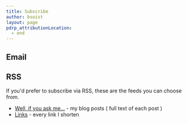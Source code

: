 ```yaml
---
title: Subscribe
author: bsoist
layout: page
pdrp_attributionLocation:
  - end
---
```

## Email

<script src="https://ajax.googleapis.com/ajax/libs/jquery/3.2.1/jquery.min.js"></script>
<script>
    $(function(){
        $("#includedContent").load("http://links.bsoi.st/wiyam-form.html");
    });
</script>
<div id="includedContent"></div>


## RSS
If you'd prefer to subscribe via RSS, these are the feeds you can choose from.

  * [Well, if you ask me...][www] - my blog posts ( full text of each post )
  * [Links][links] - every link I shorten

[links]: http://feeds.feedburner.com/BsoistsLinkblogFeed
[www]: http://feed.bsoi.st
